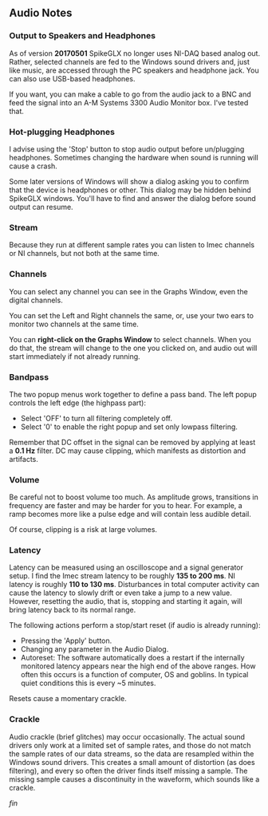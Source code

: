 ## Audio Notes

### Output to Speakers and Headphones

As of version **20170501** SpikeGLX  no longer uses NI-DAQ based analog out.
Rather, selected channels are fed to the Windows sound drivers and, just
like music, are accessed through the PC speakers and headphone jack. You
can also use USB-based headphones.

If you want, you can make a cable to go from the audio jack to a BNC and
feed the signal into an A-M Systems 3300 Audio Monitor box. I've tested
that.

### Hot-plugging Headphones

I advise using the 'Stop' button to stop audio output before un/plugging
headphones. Sometimes changing the hardware when sound is running will
cause a crash.

Some later versions of Windows will show a dialog asking you to confirm
that the device is headphones or other. This dialog may be hidden behind
SpikeGLX windows. You'll have to find and answer the dialog before sound
output can resume.

### Stream

Because they run at different sample rates you can listen
to Imec channels or NI channels, but not both at the same time.

### Channels

You can select any channel you can see in the Graphs Window, even the
digital channels.

You can set the Left and Right channels the same, or, use your two ears
to monitor two channels at the same time.

You can **right-click on the Graphs Window** to select channels. When you do
that, the stream will change to the one you clicked on, and audio out
will start immediately if not already running.

### Bandpass

The two popup menus work together to define a pass band. The left popup
controls the left edge (the highpass part):

* Select 'OFF' to turn all filtering completely off.
* Select '0' to enable the right popup and set only lowpass filtering.

Remember that DC offset in the signal can be removed by applying at least
a **0.1 Hz** filter. DC may cause clipping, which manifests as distortion
and artifacts.

### Volume

Be careful not to boost volume too much. As amplitude grows, transitions
in frequency are faster and may be harder for you to hear. For example,
a ramp becomes more like a pulse edge and will contain less audible detail.

Of course, clipping is a risk at large volumes.

### Latency

Latency can be measured using an oscilloscope and a signal generator setup.
I find the Imec stream latency to be roughly **135 to 200 ms**. NI latency
is roughly **110 to 130 ms**. Disturbances in total computer activity can
cause the latency to slowly drift or even take a jump to a new value.
However, resetting the audio, that is, stopping and starting it again, will
bring latency back to its normal range.

The following actions perform a stop/start reset (if audio is already running):

* Pressing the 'Apply' button.
* Changing any parameter in the Audio Dialog.
* Autoreset: The software automatically does a restart if the internally
monitored latency appears near the high end of the above ranges. How often
this occurs is a function of computer, OS and goblins. In typical quiet
conditions this is every ~5 minutes.

Resets cause a momentary crackle.

### Crackle

Audio crackle (brief glitches) may occur occasionally. The actual sound
drivers only work at a limited set of sample rates, and those do not match
the sample rates of our data streams, so the data are resampled within the
Windows sound drivers. This creates a small amount of distortion (as does
filtering), and every so often the driver finds itself missing a sample.
The missing sample causes a discontinuity in the waveform, which sounds
like a crackle.


_fin_

